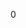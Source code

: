 <div id="_mouse_enum_8h_source">

</div>

<span id="_mouse_enum_8h_source" label="_mouse_enum_8h_source"></span>

<div class="DoxyCode">

0

</div>
